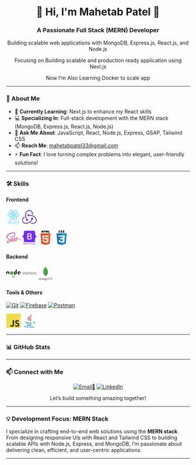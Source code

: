 <div align="center">
  <h1>🤍 Hi, I'm Mahetab Patel 🤍</h1>
  <h3>A Passionate Full Stack (MERN) Developer</h3>
  <p>Building scalable web applications with MongoDB, Express.js, React.js, and Node.js</p>
  <p>Focusing on Building scalable and production ready application using Next.js</p>
  <p>Now I'm Also Learning Docker to scale app</p>
</div>

---

### 🚀 About Me

- 🌱 **Currently Learning**: Next.js to enhance my React skills
- 💻 **Specializing In**: Full-stack development with the MERN stack (MongoDB, Express.js, React.js, Node.js)
- 💬 **Ask Me About**: JavaScript, React, Node.js, Express, GSAP, Tailwind CSS
- 📫 **Reach Me**: [mahetabpatel33@gmail.com](mailto:mahetabpatel33@gmail.com)
- ⚡ **Fun Fact**: I love turning complex problems into elegant, user-friendly solutions!

---

### 🛠️ Skills

#### Frontend
<p>
  <a href="https://reactjs.org/" target="_blank"><img src="https://raw.githubusercontent.com/devicons/devicon/master/icons/react/react-original-wordmark.svg" alt="React" width="40" height="40"/></a>
  <a href="https://redux.js.org" target="_blank"><img src="https://raw.githubusercontent.com/devicons/devicon/master/icons/redux/redux-original.svg" alt="Redux" width="40" height="40"/></a>

  <a href="https://sass-lang.com" target="_blank"><img src="https://raw.githubusercontent.com/devicons/devicon/master/icons/sass/sass-original.svg" alt="Sass" width="40" height="40"/></a>
  <a href="https://getbootstrap.com" target="_blank"><img src="https://raw.githubusercontent.com/devicons/devicon/master/icons/bootstrap/bootstrap-plain-wordmark.svg" alt="Bootstrap" width="40" height="40"/></a>
  <a href="https://www.w3.org/html/" target="_blank"><img src="https://raw.githubusercontent.com/devicons/devicon/master/icons/html5/html5-original-wordmark.svg" alt="HTML5" width="40" height="40"/></a>
  <a href="https://www.w3schools.com/css/" target="_blank"><img src="https://raw.githubusercontent.com/devicons/devicon/master/icons/css3/css3-original-wordmark.svg" alt="CSS3" width="40" height="40"/></a>
</p>

#### Backend
<p>
  <a href="https://nodejs.org" target="_blank"><img src="https://raw.githubusercontent.com/devicons/devicon/master/icons/nodejs/nodejs-original-wordmark.svg" alt="Node.js" width="40" height="40"/></a>
  <a href="https://expressjs.com" target="_blank"><img src="https://raw.githubusercontent.com/devicons/devicon/master/icons/express/express-original-wordmark.svg" alt="Express.js" width="40" height="40"/></a>
  <a href="https://www.mongodb.com/" target="_blank"><img src="https://raw.githubusercontent.com/devicons/devicon/master/icons/mongodb/mongodb-original-wordmark.svg" alt="MongoDB" width="40" height="40"/></a>
</p>

#### Tools & Others
<p>
  <a href="https://git-scm.com/" target="_blank"><img src="https://www.vectorlogo.zone/logos/git-scm/git-scm-icon.svg" alt="Git" width="40" height="40"/></a>
  <a href="https://firebase.google.com/" target="_blank"><img src="https://www.vectorlogo.zone/logos/firebase/firebase-icon.svg" alt="Firebase" width="40" height="40"/></a>
  <a href="https://postman.com" target="_blank"><img src="https://www.vectorlogo.zone/logos/getpostman/getpostman-icon.svg" alt="Postman" width="40" height="40"/></a>
  
  <a href="https://developer.mozilla.org/en-US/docs/Web/JavaScript" target="_blank"><img src="https://raw.githubusercontent.com/devicons/devicon/master/icons/javascript/javascript-original.svg" alt="JavaScript" width="40" height="40"/></a>
  <a href="https://www.java.com" target="_blank"><img src="https://raw.githubusercontent.com/devicons/devicon/master/icons/java/java-original.svg" alt="Java" width="40" height="40"/></a>
</p>

---


### 📊 GitHub Stats

<div align="center">

  
</div>

---

### 📫 Connect with Me

<div align="center">
  <a href="mailto:mahetabpatel33@gmail.com"><img src="https://img.shields.io/badge/Email-mahetabpatel33@gmail.com-red" alt="Email">📩</a>
  <a href="https://www.linkedin.com/in/mahetab-patel-0b0a54292/" target="_blank"><img src="https://www.linkedin.com/in/mahetab-patel-0b0a54292/" alt="LinkedIn"></a>
</div>

<p align="center">Let’s build something amazing together!</p>

---

### 💡 Development Focus: MERN Stack

I specialize in crafting end-to-end web solutions using the **MERN stack**. From designing responsive UIs with React and Tailwind CSS to building scalable APIs with Node.js, Express, and MongoDB, I’m passionate about delivering clean, efficient, and user-centric applications.

---
